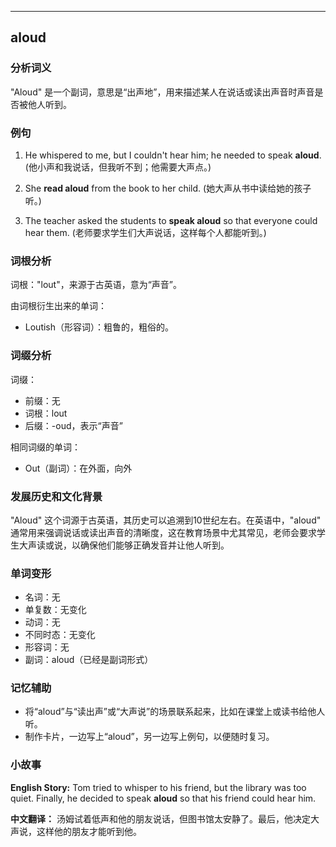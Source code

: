 
---------------
## aloud
### 分析词义
"Aloud" 是一个副词，意思是“出声地”，用来描述某人在说话或读出声音时声音是否被他人听到。

### 例句
1. He whispered to me, but I couldn't hear him; he needed to speak **aloud**.
   (他小声和我说话，但我听不到；他需要大声点。)

2. She **read aloud** from the book to her child.
   (她大声从书中读给她的孩子听。)

3. The teacher asked the students to **speak aloud** so that everyone could hear them.
   (老师要求学生们大声说话，这样每个人都能听到。)

### 词根分析
词根："lout"，来源于古英语，意为“声音”。

由词根衍生出来的单词：
- Loutish（形容词）：粗鲁的，粗俗的。

### 词缀分析
词缀：
- 前缀：无
- 词根：lout
- 后缀：-oud，表示“声音”

相同词缀的单词：
- Out（副词）：在外面，向外

### 发展历史和文化背景
"Aloud" 这个词源于古英语，其历史可以追溯到10世纪左右。在英语中，"aloud" 通常用来强调说话或读出声音的清晰度，这在教育场景中尤其常见，老师会要求学生大声读或说，以确保他们能够正确发音并让他人听到。

### 单词变形
- 名词：无
- 单复数：无变化
- 动词：无
- 不同时态：无变化
- 形容词：无
- 副词：aloud（已经是副词形式）

### 记忆辅助
- 将“aloud”与“读出声”或“大声说”的场景联系起来，比如在课堂上或读书给他人听。
- 制作卡片，一边写上“aloud”，另一边写上例句，以便随时复习。

### 小故事
**English Story:**
Tom tried to whisper to his friend, but the library was too quiet. Finally, he decided to speak **aloud** so that his friend could hear him.

**中文翻译：**
汤姆试着低声和他的朋友说话，但图书馆太安静了。最后，他决定大声说，这样他的朋友才能听到他。

